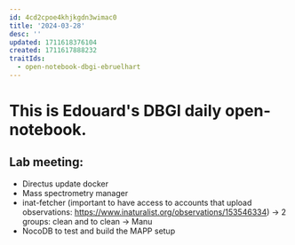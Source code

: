 ```yaml
---
id: 4cd2cpoe4khjkgdn3wimac0
title: '2024-03-28'
desc: ''
updated: 1711618376104
created: 1711617888232
traitIds:
  - open-notebook-dbgi-ebruelhart
---
```


# This is Edouard's DBGI daily open-notebook.

## Lab meeting:
- Directus update docker
- Mass spectrometry manager
- inat-fetcher (important to have access to accounts that upload observations: https://www.inaturalist.org/observations/153546334) -> 2 groups: clean and to clean -> Manu
- NocoDB to test and build the MAPP setup

